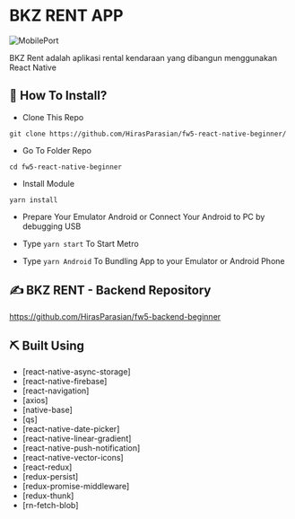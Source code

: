 # BKZ RENT APP

<!-- ![image](https://user-images.githubusercontent.com/97431455/162364742-b16a02f9-154f-4086-9e85-f12dfe4035dd.png)
![image](https://user-images.githubusercontent.com/97431455/162364822-d1b417a4-c09a-4f80-bc08-939a116b07a6.png) -->
![MobilePort](https://user-images.githubusercontent.com/97431455/163236807-6cc719b7-70b9-4044-a12d-689adebd4fb4.png)

<!-- ![image](https://user-images.githubusercontent.com/97431455/162364881-9b64a933-b7c0-4aa0-9911-f3eb4bfa2d4a.png) -->

<p>BKZ Rent adalah aplikasi rental kendaraan yang dibangun menggunakan React Native</p>

## 📌 How To Install?

- Clone This Repo

```
git clone https://github.com/HirasParasian/fw5-react-native-beginner/
```


- Go To Folder Repo

```
cd fw5-react-native-beginner
```

- Install Module

```
yarn install
```

- Prepare Your Emulator Android or Connect Your Android to PC by debugging USB

- Type ``` yarn start ``` To Start Metro 
- Type ``` yarn Android ``` To Bundling App to your Emulator or Android Phone 

## ✍️ BKZ RENT - Backend Repository

<https://github.com/HirasParasian/fw5-backend-beginner>


## ⛏️ Built Using

- [react-native-async-storage]
- [react-native-firebase]
- [react-navigation]
- [axios]
- [native-base]
- [qs]
- [react-native-date-picker]
- [react-native-linear-gradient]
- [react-native-push-notification]
- [react-native-vector-icons]
- [react-redux]
- [redux-persist]
- [redux-promise-middleware]
- [redux-thunk]
- [rn-fetch-blob]

